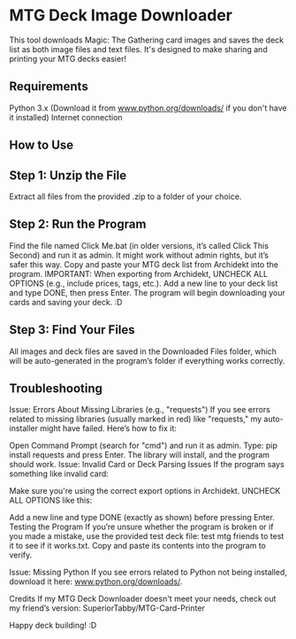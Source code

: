 # MTG Deck Image Downloader
This tool downloads Magic: The Gathering card images and saves the deck list as both image files and text files. It's designed to make sharing and printing your MTG decks easier!

## Requirements
Python 3.x (Download it from www.python.org/downloads/ if you don't have it installed)
Internet connection
## How to Use
## Step 1: Unzip the File
Extract all files from the provided .zip to a folder of your choice.

## Step 2: Run the Program
Find the file named Click Me.bat (in older versions, it’s called Click This Second) and run it as admin. It might work without admin rights, but it’s safer this way.
Copy and paste your MTG deck list from Archidekt into the program.
IMPORTANT: When exporting from Archidekt, UNCHECK ALL OPTIONS (e.g., include prices, tags, etc.).
Add a new line to your deck list and type DONE, then press Enter. The program will begin downloading your cards and saving your deck. :D

## Step 3: Find Your Files
All images and deck files are saved in the Downloaded Files folder, which will be auto-generated in the program’s folder if everything works correctly.

## Troubleshooting
Issue: Errors About Missing Libraries (e.g., "requests")
If you see errors related to missing libraries (usually marked in red) like "requests," my auto-installer might have failed. Here’s how to fix it:

Open Command Prompt (search for "cmd") and run it as admin.
Type: pip install requests and press Enter.
The library will install, and the program should work.
Issue: Invalid Card or Deck Parsing Issues
If the program says something like invalid card:

Make sure you're using the correct export options in Archidekt. UNCHECK ALL OPTIONS like this:



Add a new line and type DONE (exactly as shown) before pressing Enter.
Testing the Program
If you’re unsure whether the program is broken or if you made a mistake, use the provided test deck file: test mtg friends to test it to see if it works.txt. Copy and paste its contents into the program to verify.

Issue: Missing Python
If you see errors related to Python not being installed, download it here: www.python.org/downloads/.

Credits
If my MTG Deck Downloader doesn't meet your needs, check out my friend’s version:
SuperiorTabby/MTG-Card-Printer

Happy deck building! :D

